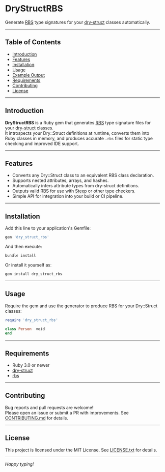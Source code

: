 # DryStructRBS

Generate [RBS](https://github.com/ruby/rbs) type signatures for your [dry-struct](https://dry-rb.org/gems/dry-struct/) classes automatically.

---

## Table of Contents

- [Introduction](#introduction)
- [Features](#features)
- [Installation](#installation)
- [Usage](#usage)
- [Example Output](#example-output)
- [Requirements](#requirements)
- [Contributing](#contributing)
- [License](#license)

---

## Introduction

**DryStructRBS** is a Ruby gem that generates [RBS](https://github.com/ruby/rbs) type signature files for your [dry-struct](https://dry-rb.org/gems/dry-struct/) classes.  
It introspects your Dry::Struct definitions at runtime, converts them into Ruby classes in memory, and produces accurate `.rbs` files for static type checking and improved IDE support.

---

## Features

- Converts any Dry::Struct class to an equivalent RBS class declaration.
- Supports nested attributes, arrays, and hashes.
- Automatically infers attribute types from dry-struct definitions.
- Outputs valid RBS for use with [Steep](https://github.com/soutaro/steep) or other type checkers.
- Simple API for integration into your build or CI pipeline.

---

## Installation

Add this line to your application's Gemfile:

```ruby
gem 'dry_struct_rbs'
```

And then execute:

```sh
bundle install
```

Or install it yourself as:

```sh
gem install dry_struct_rbs
```

---

## Usage

Require the gem and use the generator to produce RBS for your Dry::Struct classes:

```ruby
require 'dry_struct_rbs'

class Person  void
end
```

---

## Requirements

- Ruby 3.0 or newer
- [dry-struct](https://dry-rb.org/gems/dry-struct/)
- [rbs](https://github.com/ruby/rbs)

---

## Contributing

Bug reports and pull requests are welcome!  
Please open an issue or submit a PR with improvements. See [CONTRIBUTING.md](CONTRIBUTING.md) for details.

---

## License

This project is licensed under the MIT License. See [LICENSE.txt](LICENSE.txt) for details.

---

*Happy typing!*
